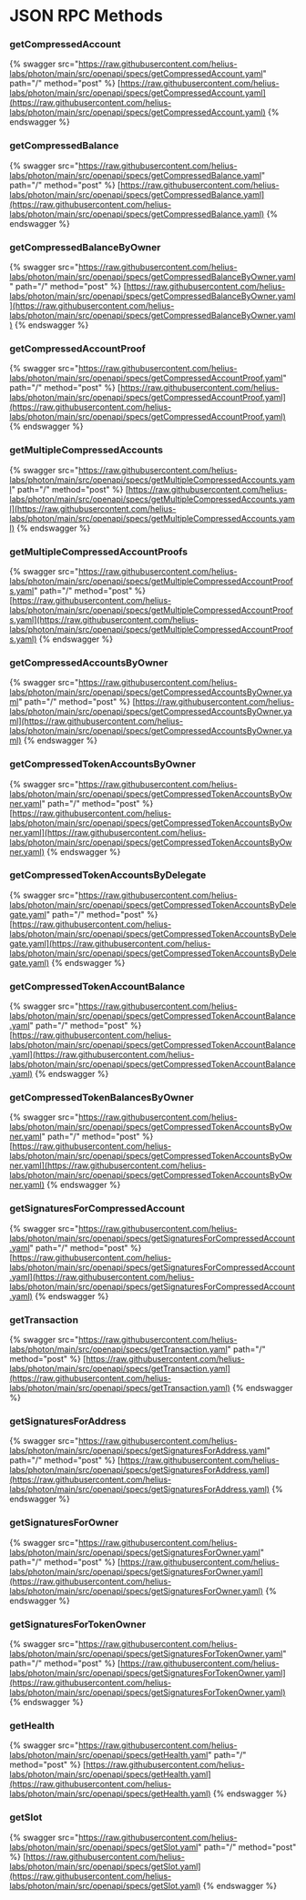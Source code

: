 # JSON RPC Methods

### getCompressedAccount

{% swagger src="https://raw.githubusercontent.com/helius-labs/photon/main/src/openapi/specs/getCompressedAccount.yaml" path="/" method="post" %}
[https://raw.githubusercontent.com/helius-labs/photon/main/src/openapi/specs/getCompressedAccount.yaml](https://raw.githubusercontent.com/helius-labs/photon/main/src/openapi/specs/getCompressedAccount.yaml)
{% endswagger %}

### getCompressedBalance



{% swagger src="https://raw.githubusercontent.com/helius-labs/photon/main/src/openapi/specs/getCompressedBalance.yaml" path="/" method="post" %}
[https://raw.githubusercontent.com/helius-labs/photon/main/src/openapi/specs/getCompressedBalance.yaml](https://raw.githubusercontent.com/helius-labs/photon/main/src/openapi/specs/getCompressedBalance.yaml)
{% endswagger %}

### getCompressedBalanceByOwner

{% swagger src="https://raw.githubusercontent.com/helius-labs/photon/main/src/openapi/specs/getCompressedBalanceByOwner.yaml" path="/" method="post" %}
[https://raw.githubusercontent.com/helius-labs/photon/main/src/openapi/specs/getCompressedBalanceByOwner.yaml](https://raw.githubusercontent.com/helius-labs/photon/main/src/openapi/specs/getCompressedBalanceByOwner.yaml)
{% endswagger %}

### getCompressedAccountProof

{% swagger src="https://raw.githubusercontent.com/helius-labs/photon/main/src/openapi/specs/getCompressedAccountProof.yaml" path="/" method="post" %}
[https://raw.githubusercontent.com/helius-labs/photon/main/src/openapi/specs/getCompressedAccountProof.yaml](https://raw.githubusercontent.com/helius-labs/photon/main/src/openapi/specs/getCompressedAccountProof.yaml)
{% endswagger %}

### getMultipleCompressedAccounts

{% swagger src="https://raw.githubusercontent.com/helius-labs/photon/main/src/openapi/specs/getMultipleCompressedAccounts.yaml" path="/" method="post" %}
[https://raw.githubusercontent.com/helius-labs/photon/main/src/openapi/specs/getMultipleCompressedAccounts.yaml](https://raw.githubusercontent.com/helius-labs/photon/main/src/openapi/specs/getMultipleCompressedAccounts.yaml)
{% endswagger %}

### getMultipleCompressedAccountProofs

{% swagger src="https://raw.githubusercontent.com/helius-labs/photon/main/src/openapi/specs/getMultipleCompressedAccountProofs.yaml" path="/" method="post" %}
[https://raw.githubusercontent.com/helius-labs/photon/main/src/openapi/specs/getMultipleCompressedAccountProofs.yaml](https://raw.githubusercontent.com/helius-labs/photon/main/src/openapi/specs/getMultipleCompressedAccountProofs.yaml)
{% endswagger %}

### getCompressedAccountsByOwner

{% swagger src="https://raw.githubusercontent.com/helius-labs/photon/main/src/openapi/specs/getCompressedAccountsByOwner.yaml" path="/" method="post" %}
[https://raw.githubusercontent.com/helius-labs/photon/main/src/openapi/specs/getCompressedAccountsByOwner.yaml](https://raw.githubusercontent.com/helius-labs/photon/main/src/openapi/specs/getCompressedAccountsByOwner.yaml)
{% endswagger %}

### getCompressedTokenAccountsByOwner

{% swagger src="https://raw.githubusercontent.com/helius-labs/photon/main/src/openapi/specs/getCompressedTokenAccountsByOwner.yaml" path="/" method="post" %}
[https://raw.githubusercontent.com/helius-labs/photon/main/src/openapi/specs/getCompressedTokenAccountsByOwner.yaml](https://raw.githubusercontent.com/helius-labs/photon/main/src/openapi/specs/getCompressedTokenAccountsByOwner.yaml)
{% endswagger %}

### getCompressedTokenAccountsByDelegate

{% swagger src="https://raw.githubusercontent.com/helius-labs/photon/main/src/openapi/specs/getCompressedTokenAccountsByDelegate.yaml" path="/" method="post" %}
[https://raw.githubusercontent.com/helius-labs/photon/main/src/openapi/specs/getCompressedTokenAccountsByDelegate.yaml](https://raw.githubusercontent.com/helius-labs/photon/main/src/openapi/specs/getCompressedTokenAccountsByDelegate.yaml)
{% endswagger %}

### getCompressedTokenAccountBalance

{% swagger src="https://raw.githubusercontent.com/helius-labs/photon/main/src/openapi/specs/getCompressedTokenAccountBalance.yaml" path="/" method="post" %}
[https://raw.githubusercontent.com/helius-labs/photon/main/src/openapi/specs/getCompressedTokenAccountBalance.yaml](https://raw.githubusercontent.com/helius-labs/photon/main/src/openapi/specs/getCompressedTokenAccountBalance.yaml)
{% endswagger %}

### getCompressedTokenBalancesByOwner

{% swagger src="https://raw.githubusercontent.com/helius-labs/photon/main/src/openapi/specs/getCompressedTokenAccountsByOwner.yaml" path="/" method="post" %}
[https://raw.githubusercontent.com/helius-labs/photon/main/src/openapi/specs/getCompressedTokenAccountsByOwner.yaml](https://raw.githubusercontent.com/helius-labs/photon/main/src/openapi/specs/getCompressedTokenAccountsByOwner.yaml)
{% endswagger %}

### getSignaturesForCompressedAccount

{% swagger src="https://raw.githubusercontent.com/helius-labs/photon/main/src/openapi/specs/getSignaturesForCompressedAccount.yaml" path="/" method="post" %}
[https://raw.githubusercontent.com/helius-labs/photon/main/src/openapi/specs/getSignaturesForCompressedAccount.yaml](https://raw.githubusercontent.com/helius-labs/photon/main/src/openapi/specs/getSignaturesForCompressedAccount.yaml)
{% endswagger %}

### getTransaction

{% swagger src="https://raw.githubusercontent.com/helius-labs/photon/main/src/openapi/specs/getTransaction.yaml" path="/" method="post" %}
[https://raw.githubusercontent.com/helius-labs/photon/main/src/openapi/specs/getTransaction.yaml](https://raw.githubusercontent.com/helius-labs/photon/main/src/openapi/specs/getTransaction.yaml)
{% endswagger %}

### getSignaturesForAddress

{% swagger src="https://raw.githubusercontent.com/helius-labs/photon/main/src/openapi/specs/getSignaturesForAddress.yaml" path="/" method="post" %}
[https://raw.githubusercontent.com/helius-labs/photon/main/src/openapi/specs/getSignaturesForAddress.yaml](https://raw.githubusercontent.com/helius-labs/photon/main/src/openapi/specs/getSignaturesForAddress.yaml)
{% endswagger %}

### getSignaturesForOwner

{% swagger src="https://raw.githubusercontent.com/helius-labs/photon/main/src/openapi/specs/getSignaturesForOwner.yaml" path="/" method="post" %}
[https://raw.githubusercontent.com/helius-labs/photon/main/src/openapi/specs/getSignaturesForOwner.yaml](https://raw.githubusercontent.com/helius-labs/photon/main/src/openapi/specs/getSignaturesForOwner.yaml)
{% endswagger %}

### getSignaturesForTokenOwner

{% swagger src="https://raw.githubusercontent.com/helius-labs/photon/main/src/openapi/specs/getSignaturesForTokenOwner.yaml" path="/" method="post" %}
[https://raw.githubusercontent.com/helius-labs/photon/main/src/openapi/specs/getSignaturesForTokenOwner.yaml](https://raw.githubusercontent.com/helius-labs/photon/main/src/openapi/specs/getSignaturesForTokenOwner.yaml)
{% endswagger %}

### getHealth

{% swagger src="https://raw.githubusercontent.com/helius-labs/photon/main/src/openapi/specs/getHealth.yaml" path="/" method="post" %}
[https://raw.githubusercontent.com/helius-labs/photon/main/src/openapi/specs/getHealth.yaml](https://raw.githubusercontent.com/helius-labs/photon/main/src/openapi/specs/getHealth.yaml)
{% endswagger %}

### getSlot

{% swagger src="https://raw.githubusercontent.com/helius-labs/photon/main/src/openapi/specs/getSlot.yaml" path="/" method="post" %}
[https://raw.githubusercontent.com/helius-labs/photon/main/src/openapi/specs/getSlot.yaml](https://raw.githubusercontent.com/helius-labs/photon/main/src/openapi/specs/getSlot.yaml)
{% endswagger %}


